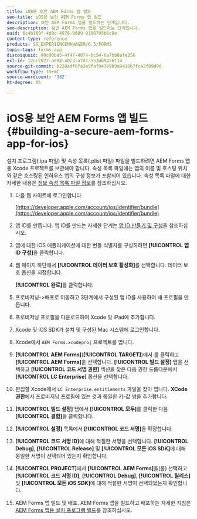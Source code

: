 ```yaml
---
title: iOS용 보안 AEM Forms 앱 빌드
seo-title: iOS용 보안 AEM Forms 앱 빌드
description: 보안 AEM Forms 앱을 빌드하는 단계입니다.
seo-description: 보안 AEM Forms 앱을 빌드하는 단계입니다.
uuid: 6c4b160f-4d0c-4976-9609-9196795b6c8e
content-type: reference
products: SG_EXPERIENCEMANAGER/6.5/FORMS
topic-tags: forms-app
discoiquuid: 90cd8ba5-4f47-4074-bc54-6a7bb8afe256
exl-id: 12cc2027-ae94-40c3-a7d1-553469426114
source-git-commit: b220adf6fa3e9faf94389b9a9416b7fca2f89d9d
workflow-type: tm+mt
source-wordcount: '382'
ht-degree: 0%

---
```


# iOS용 보안 AEM Forms 앱 빌드 {#building-a-secure-aem-forms-app-for-ios}

설치 프로그램(.ipa 파일) 및 속성 목록(.plist 파일) 파일을 빌드하려면 AEM Forms 앱용 Xcode 프로젝트를 보관해야 합니다. 속성 목록 파일에는 앱의 이름 및 호스팅 위치와 같은 호스팅된 인하우스 앱의 구성 정보가 포함되어 있습니다. 속성 목록 파일에 대한 자세한 내용은 [정보 속성 목록 파일 정보](https://developer.apple.com/library/ios/#documentation/general/Reference/InfoPlistKeyReference/Articles/AboutInformationPropertyListFiles.html)를 참조하십시오.

1. 다음 웹 사이트에 로그인합니다.

   [https://developer.apple.com/account/ios/identifier/bundle](https://developer.apple.com/account/ios/identifier/bundle)

1. 앱 ID를 만듭니다. 앱 ID를 만드는 자세한 단계는 [앱 ID 만들기 및 구성](https://developer.apple.com/library/ios/documentation/IDEs/Conceptual/AppDistributionGuide/MaintainingProfiles/MaintainingProfiles.html)을 참조하십시오.
1. 앱에 대한 iOS 애플리케이션에 대한 번들 식별자를 구성하려면 **[!UICONTROL 앱 ID 구성]**&#x200B;을 클릭합니다.
1. 웹 페이지 하단에서 **[!UICONTROL 데이터 보호 활성화]**&#x200B;를 선택합니다. 데이터 보호 옵션을 지정합니다.

   **[!UICONTROL 완료]**&#x200B;를 클릭합니다.

1. 프로비저닝->배포로 이동하고 3단계에서 구성된 앱 ID를 사용하여 새 프로필을 만듭니다.
1. 프로비저닝 프로필을 다운로드하여 Xcode 및 iPad에 추가합니다.
1. Xcode 및 iOS SDK가 설치 및 구성된 Mac 시스템에 로그인합니다.
1. Xcode에서 `AEM Forms.xcodeproj` 프로젝트를 엽니다.
1. **[!UICONTROL AEM Forms]**(**[!UICONTROL TARGET]**)에서 를 클릭하고 **[!UICONTROL AEM Forms]**&#x200B;을 선택합니다. **[!UICONTROL 빌드 설정]** 탭을 선택하고 **[!UICONTROL 코드 서명 권한]** 섹션을 찾은 다음 권한 드롭다운에서 **[!UICONTROL LC Enterprise]** 옵션을 선택합니다.
1. 편집할 Xcode에서 `LC Enterprise.entitlements` 파일을 찾아 엽니다. **XCode 권한**&#x200B;에서 프로비저닝 프로필에 있는 것과 동일한 키-값 쌍을 추가합니다.
1. **[!UICONTROL 빌드 설정]** 탭에서 **[!UICONTROL 모두]**&#x200B;를 클릭한 다음 **[!UICONTROL 결합]**&#x200B;을 클릭합니다.
1. **[!UICONTROL 설정]** 목록에서 **[!UICONTROL 코드 서명]**&#x200B;을 확장합니다.
1. **[!UICONTROL 코드 서명 ID]**&#x200B;에 대해 적절한 서명을 선택합니다. **[!UICONTROL Debug]**, **[!UICONTROL Release]** 및 **[!UICONTROL 모든 iOS SDK]**&#x200B;에 대해 동일한 서명이 선택되어 있는지 확인합니다.
1. **[!UICONTROL PROJECT]**&#x200B;에서 **[!UICONTROL AEM Forms]**&#x200B;을(를) 선택하고 **[!UICONTROL 코드 서명 ID]**, **[!UICONTROL Debug]**, **[!UICONTROL 릴리스]** 및 **[!UICONTROL 모든 iOS SDK]**&#x200B;에 대해 적절한 서명이 선택되었는지 확인합니다.
1. AEM Forms 앱 빌드 및 배포. AEM Forms 앱을 빌드하고 배포하는 자세한 지침은 [AEM Forms 앱용 설치 프로그램 빌드](setup-xcode-project-build-installer.md#build-the-installer-for-the-mobile-workspace-app)를 참조하십시오.
